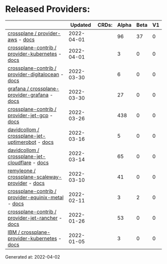 # Released Providers:

||Updated|CRDs:|Alpha|Beta|V1|
|---|---|---|---|---|---|
|[crossplane / provider-aws](https://github.com/crossplane/provider-aws) - [docs](https://doc.crds.dev/github.com/crossplane/provider-aws@v0.25.0)|2022-04-01||96|37|0|
|[crossplane-contrib / provider-kubernetes](https://github.com/crossplane-contrib/provider-kubernetes) - [docs](https://doc.crds.dev/github.com/crossplane-contrib/provider-kubernetes@v0.3.0)|2022-04-01||3|0|0|
|[crossplane-contrib / provider-digitalocean](https://github.com/crossplane-contrib/provider-digitalocean) - [docs](https://doc.crds.dev/github.com/crossplane-contrib/provider-digitalocean@v0.1.0)|2022-03-30||6|0|0|
|[grafana / crossplane-provider-grafana](https://github.com/grafana/crossplane-provider-grafana) - [docs](https://doc.crds.dev/github.com/grafana/crossplane-provider-grafana@v0.1.0)|2022-03-30||27|0|0|
|[crossplane-contrib / provider-jet-gcp](https://github.com/crossplane-contrib/provider-jet-gcp) - [docs](https://doc.crds.dev/github.com/crossplane-contrib/provider-jet-gcp@v0.2.0-preview)|2022-03-26||438|0|0|
|[davidcollom / crossplane-jet-uptimerobot](https://github.com/davidcollom/crossplane-jet-uptimerobot) - [docs](https://doc.crds.dev/github.com/davidcollom/crossplane-jet-uptimerobot@0.0.1)|2022-03-16||5|0|0|
|[davidcollom / crossplane-jet-cloudflare](https://github.com/davidcollom/crossplane-jet-cloudflare) - [docs](https://doc.crds.dev/github.com/davidcollom/crossplane-jet-cloudflare@0.0.1)|2022-03-14||65|0|0|
|[remyleone / crossplane-scaleway-provider](https://github.com/remyleone/crossplane-scaleway-provider) - [docs](https://doc.crds.dev/github.com/remyleone/crossplane-scaleway-provider@v0.0.1)|2022-03-10||41|0|0|
|[crossplane-contrib / provider-equinix-metal](https://github.com/crossplane-contrib/provider-equinix-metal) - [docs](https://doc.crds.dev/github.com/crossplane-contrib/provider-equinix-metal@v0.0.11)|2022-02-11||3|2|0|
|[crossplane-contrib / provider-jet-rancher](https://github.com/crossplane-contrib/provider-jet-rancher) - [docs](https://doc.crds.dev/github.com/crossplane-contrib/provider-jet-rancher@v0.1.0)|2022-01-26||53|0|0|
|[IBM / crossplane-provider-kubernetes](https://github.com/IBM/crossplane-provider-kubernetes) - [docs](https://doc.crds.dev/github.com/IBM/crossplane-provider-kubernetes@v1.5.0)|2022-01-05||3|0|0|

Generated at: 2022-04-02